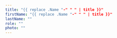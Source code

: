```yaml
---
title: "{{ replace .Name "-" " " | title }}"
firstName: "{{ replace .Name "-" " " | title }}"
lastName: "" 
role: ""
photo: ""
---
```

